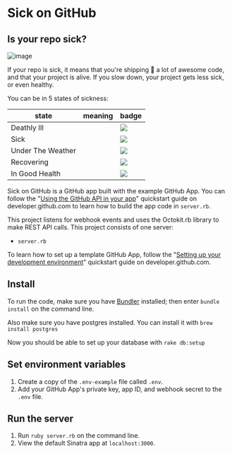 # Sick on GitHub

## Is your repo sick?

![image](https://user-images.githubusercontent.com/20449016/52022912-04426f80-24c9-11e9-9290-bc4d68e23501.png)

If your repo is sick, it means that you're shipping 🚢 a lot of awesome code, and that your project is alive. If you slow down, your project gets less sick, or even healthy.

You can be in 5 states of sickness:

state | meaning | badge |
--- | --- | ---
Deathly Ill |  | ![](https://img.shields.io/badge/sickness-deathly%20ill%20%E2%98%A0%EF%B8%8F-red.svg)
Sick | | ![](https://img.shields.io/badge/sickness-sick%20%F0%9F%A4%92-orange.svg)
Under The Weather | | ![](https://img.shields.io/badge/sickness-under%20the%20weather%20%F0%9F%A4%A7-yellow.svg)
Recovering | | ![](https://img.shields.io/badge/sickness-recovering%20%F0%9F%98%90-yellowgreen%20.svg)
In Good Health | | ![](https://img.shields.io/badge/sickness-in%20good%20health%20%F0%9F%98%80-brightgreen.svg)

Sick on GitHub is a GitHub app built with the example GitHub App. You can follow the "[Using the GitHub API in your app](https://developer.github.com/apps/quickstart-guides/using-the-github-api-in-your-app/)" quickstart guide on developer.github.com to learn how to build the app code in `server.rb`.

This project listens for webhook events and uses the Octokit.rb library to make REST API calls. This  project consists of one server:
* `server.rb`

To learn how to set up a template GitHub App, follow the "[Setting up your development environment](https://developer.github.com/apps/quickstart-guides/setting-up-your-development-environment/)" quickstart guide on developer.github.com.

## Install

To run the code, make sure you have [Bundler](http://gembundler.com/) installed; then enter `bundle install` on the command line.

Also make sure you have postgres installed. You can install it with  `brew install postgres`

Now you should be able to set up your database with  `rake db:setup`

## Set environment variables

1. Create a copy of the `.env-example` file called `.env`.
2. Add your GitHub App's private key, app ID, and webhook secret to the `.env` file.

## Run the server

1. Run `ruby server.rb` on the command line.
1. View the default Sinatra app at `localhost:3000`.
